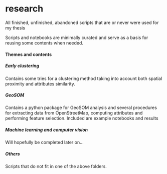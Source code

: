 # research
All finished, unfinished, abandoned scripts that are or never were used for my thesis

Scripts and notebooks are minimally curated and serve as a basis for reusing some contents when needed.

#### Themes and contents

##### Early clustering
Contains some tries for a clustering method taking into account both spatial proximity and attributes similarity.

##### GeoSOM
Contains a python package for GeoSOM analysis and several procedures for extracting data from OpenStreetMap, computing attributes and performing feature selection. Included are example notebooks and results

##### Machine learning and computer vision
Will hopefully be completed later on...

##### Others
Scripts that do not fit in one of the above folders.
